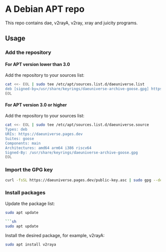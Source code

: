 # A Debian APT repo

This repo contains dae, v2rayA, v2ray, xray and juicity programs.

## Usage

### Add the repository

#### For APT version lower than 3.0

Add the repository to your sources list:

```sh
cat <<- EOL | sudo tee /etc/apt/sources.list.d/daeuniverse.list
deb [signed-by=/usr/share/keyrings/daeuniverse-archive-goose.gpg] https://daeuniverse.pages.dev goose main 
EOL
```
#### For APT version 3.0 or higher

Add the repository to your sources list:

```sh
cat <<- EOL | sudo tee /etc/apt/sources.list.d/daeuniverse.source
Types: deb
URIs: https://daeuniverse.pages.dev
Suites: goose
Components: main
Architectures: amd64 arm64 i386 riscv64
Signed-By: /usr/share/keyrings/daeuniverse-archive-goose.gpg
EOL
```

### Import the GPG key

```sh
curl -fsSL https://daeuniverse.pages.dev/public-key.asc | sudo gpg --dearmor -o /usr/share/keyrings/daeuniverse-archive-goose.gpg
```

### Install packages

Update the package list:
```sh
sudo apt update

```sh
sudo apt update
```
Install the desired package, for example, v2rayA:

```sh
sudo apt install v2raya